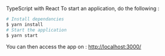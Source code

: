 TypeScript with React
To start an application, do the following :
```bash
# Install dependancies
$ yarn install
# Start the application
$ yarn start
```
You can then access the app on : [http://localhost:3000/](http://localhost:3000/)